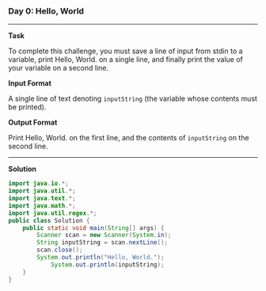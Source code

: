 ### Day 0: Hello, World

------------

**Task**

To complete this challenge, you must save a line of input from stdin to a variable, print Hello, World. on a single line, and finally print the value of your variable on a second line.

**Input Format**

A single line of text denoting `inputString` (the variable whose contents must be printed).

**Output Format**

Print Hello, World. on the first line, and the contents of `inputString` on the second line.

------------

**Solution**

```java
import java.io.*;
import java.util.*;
import java.text.*;
import java.math.*;
import java.util.regex.*;
public class Solution {
	public static void main(String[] args) {
		Scanner scan = new Scanner(System.in); 
		String inputString = scan.nextLine(); 
		scan.close(); 
		System.out.println("Hello, World.");
        	System.out.println(inputString);
	}
}
```

